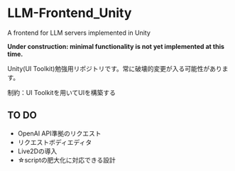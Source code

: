 # LLM-Frontend_Unity
A frontend for LLM servers implemented in Unity

 __Under construction: minimal functionality is not yet implemented at this time.__

Unity(UI Toolkit)勉強用リポジトリです。常に破壊的変更が入る可能性があります。

制約：UI Toolkitを用いてUIを構築する

## TO DO
- OpenAI API準拠のリクエスト
- リクエストボディエディタ
- Live2Dの導入
- ☆scriptの肥大化に対応できる設計
